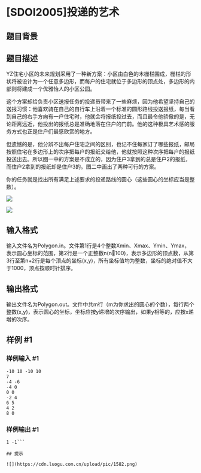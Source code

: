 # [SDOI2005]投递的艺术

## 题目背景



## 题目描述

YZ住宅小区的未来规划采用了一种新方案：小区由白色的木栅栏围成，栅栏的形状将被设计为一个任意多边形，而每户的住宅就位于多边形的顶点处，多边形的内部则将建成一个优雅怡人的小区公园。

这个方案却给负责小区送报任务的投递员带来了一些麻烦，因为他希望坚持自己的送报习惯：他喜欢骑在自己的自行车上沿着一个标准的圆形路线投送报纸，每当看到自己的右手方向有一户住宅时，他就会将报纸投过去，而且最令他骄傲的是，无论距离远近，他投出的报纸总是准确地落在住户的门前。他的这种极具艺术感的服务方式也正是住户们最感欣赏的地方。

但遗憾的是，他分辨不出每户住宅之间的区别，也记不住每家订了哪些报纸，邮局按照住宅在多边形上的次序把每户的报纸交给他，他就按照这种次序把每户的报纸投送出去。所以图一中的方案是不成立的，因为住户3拿到的总是住户2的报纸，而住户2拿到的报纸却是住户3的。图二中画出了两种可行的方案。

你的任务就是找出所有满足上述要求的投递路线的圆心（这些圆心的坐标应当是整数）。

 ![](https://cdn.luogu.com.cn/upload/pic/1580.png) 

![](https://cdn.luogu.com.cn/upload/pic/1581.png)


## 输入格式

输入文件名为Polygon.in。文件第1行是4个整数Xmin、Xmax、Ymin、Ymax，表示圆心坐标的范围，第2行是一个正整数n(n100)，表示多边形的顶点数，从第3行至第n+2行是每个顶点的坐标(x,y)，所有坐标值均为整数，坐标的绝对值不大于1000，顶点按顺时针排序。


## 输出格式

输出文件名为Polygon.out。文件中共m行（m为你求出的圆心的个数），每行两个整数(x,y)，表示圆心的坐标，坐标应按y递增的次序输出，如果y相等的，应按x递增的次序。


## 样例 #1

### 样例输入 #1
```
-10 10 -10 10
7
-4 -6
-4 0
0 0
-2 4
6 5
4 2
8 0
```

### 样例输出 #1

```
1 -1```

## 提示

![](https://cdn.luogu.com.cn/upload/pic/1582.png)

